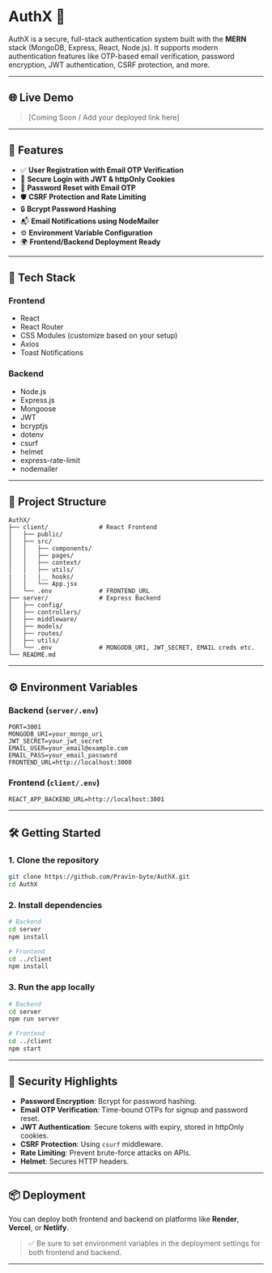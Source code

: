 # AuthX 🔐

AuthX is a secure, full-stack authentication system built with the **MERN** stack (MongoDB, Express, React, Node.js). It supports modern authentication features like OTP-based email verification, password encryption, JWT authentication, CSRF protection, and more.

---

## 🌐 Live Demo

> [Coming Soon / Add your deployed link here]

---

## 🚀 Features

- ✅ **User Registration with Email OTP Verification**
- 🔐 **Secure Login with JWT & httpOnly Cookies**
- 🔁 **Password Reset with Email OTP**
- 🛡️ **CSRF Protection and Rate Limiting**
- 🔒 **Bcrypt Password Hashing**
- 📬 **Email Notifications using NodeMailer**
- ⚙️ **Environment Variable Configuration**
- 🌍 **Frontend/Backend Deployment Ready**

---

## 🧱 Tech Stack

### Frontend
- React
- React Router
- CSS Modules (customize based on your setup)
- Axios
- Toast Notifications

### Backend
- Node.js
- Express.js
- Mongoose
- JWT
- bcryptjs
- dotenv
- csurf
- helmet
- express-rate-limit
- nodemailer

---

## 📁 Project Structure

```
AuthX/
├── client/              # React Frontend
│   ├── public/
│   ├── src/
│   │   ├── components/
│   │   ├── pages/
│   │   ├── context/
│   │   ├── utils/
|   |   |__ hooks/
│   │   └── App.jsx
│   └── .env             # FRONTEND_URL
├── server/              # Express Backend
│   ├── config/
│   ├── controllers/
│   ├── middleware/
│   ├── models/
│   ├── routes/
│   ├── utils/
│   └── .env             # MONGODB_URI, JWT_SECRET, EMAIL creds etc.
└── README.md
```

---

## ⚙️ Environment Variables

### Backend (`server/.env`)

```env
PORT=3001
MONGODB_URI=your_mongo_uri
JWT_SECRET=your_jwt_secret
EMAIL_USER=your_email@example.com
EMAIL_PASS=your_email_password
FRONTEND_URL=http://localhost:3000
```

### Frontend (`client/.env`)

```env
REACT_APP_BACKEND_URL=http://localhost:3001
```

---

## 🛠️ Getting Started

### 1. Clone the repository

```bash
git clone https://github.com/Pravin-byte/AuthX.git
cd AuthX
```

### 2. Install dependencies

```bash
# Backend
cd server
npm install

# Frontend
cd ../client
npm install
```

### 3. Run the app locally

```bash
# Backend
cd server
npm run server

# Frontend
cd ../client
npm start
```

---

## 🔐 Security Highlights

- **Password Encryption**: Bcrypt for password hashing.
- **Email OTP Verification**: Time-bound OTPs for signup and password reset.
- **JWT Authentication**: Secure tokens with expiry, stored in httpOnly cookies.
- **CSRF Protection**: Using `csurf` middleware.
- **Rate Limiting**: Prevent brute-force attacks on APIs.
- **Helmet**: Secures HTTP headers.

---

## 📦 Deployment

You can deploy both frontend and backend on platforms like **Render**, **Vercel**, or **Netlify**.

> ✅ Be sure to set environment variables in the deployment settings for both frontend and backend.

---

